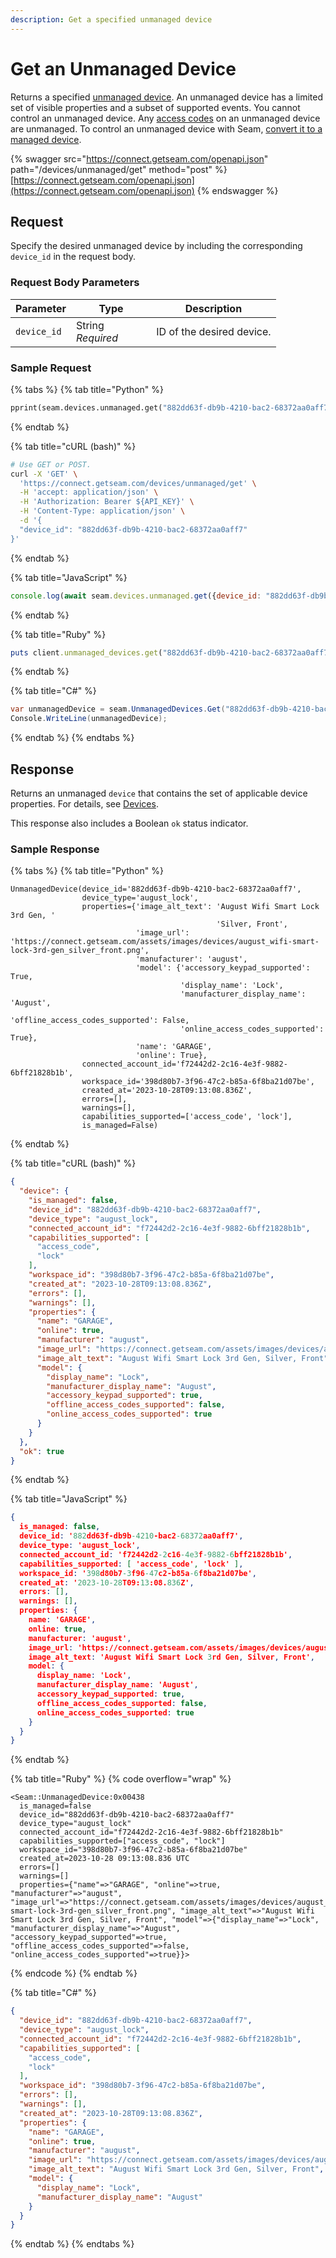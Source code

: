 ```yaml
---
description: Get a specified unmanaged device
---
```


# Get an Unmanaged Device

Returns a specified [unmanaged device](../../core-concepts/devices/#managed-devices-and-unmanaged-devices). An unmanaged device has a limited set of visible properties and a subset of supported events. You cannot control an unmanaged device. Any [access codes](../../products/smart-locks/access-codes/) on an unmanaged device are unmanaged. To control an unmanaged device with Seam, [convert it to a managed device](../../core-concepts/devices/#convert-an-unmanaged-device-to-managed).

{% swagger src="https://connect.getseam.com/openapi.json" path="/devices/unmanaged/get" method="post" %}
[https://connect.getseam.com/openapi.json](https://connect.getseam.com/openapi.json)
{% endswagger %}

## Request

Specify the desired unmanaged device by including the corresponding `device_id` in the request body.

### Request Body Parameters

<table><thead><tr><th>Parameter</th><th width="112.33333333333331">Type</th><th>Description</th></tr></thead><tbody><tr><td><code>device_id</code></td><td>String<br><em>Required</em></td><td>ID of the desired device.</td></tr></tbody></table>

### Sample Request

{% tabs %}
{% tab title="Python" %}
```python
pprint(seam.devices.unmanaged.get("882dd63f-db9b-4210-bac2-68372aa0aff7"))
```
{% endtab %}

{% tab title="cURL (bash)" %}
```bash
# Use GET or POST.
curl -X 'GET' \
  'https://connect.getseam.com/devices/unmanaged/get' \
  -H 'accept: application/json' \
  -H 'Authorization: Bearer ${API_KEY}' \
  -H 'Content-Type: application/json' \
  -d '{
  "device_id": "882dd63f-db9b-4210-bac2-68372aa0aff7"
}'
```
{% endtab %}

{% tab title="JavaScript" %}
```javascript
console.log(await seam.devices.unmanaged.get({device_id: "882dd63f-db9b-4210-bac2-68372aa0aff7"}))
```
{% endtab %}

{% tab title="Ruby" %}
```ruby
puts client.unmanaged_devices.get("882dd63f-db9b-4210-bac2-68372aa0aff7").inspect
```
{% endtab %}

{% tab title="C#" %}
```csharp
var unmanagedDevice = seam.UnmanagedDevices.Get("882dd63f-db9b-4210-bac2-68372aa0aff7");
Console.WriteLine(unmanagedDevice);
```
{% endtab %}
{% endtabs %}

## Response

Returns an unmanaged `device` that contains the set of applicable device properties. For details, see [Devices](./).

This response also includes a Boolean `ok` status indicator.

### Sample Response

{% tabs %}
{% tab title="Python" %}
```
UnmanagedDevice(device_id='882dd63f-db9b-4210-bac2-68372aa0aff7',
                device_type='august_lock',
                properties={'image_alt_text': 'August Wifi Smart Lock 3rd Gen, '
                                              'Silver, Front',
                            'image_url': 'https://connect.getseam.com/assets/images/devices/august_wifi-smart-lock-3rd-gen_silver_front.png',
                            'manufacturer': 'august',
                            'model': {'accessory_keypad_supported': True,
                                      'display_name': 'Lock',
                                      'manufacturer_display_name': 'August',
                                      'offline_access_codes_supported': False,
                                      'online_access_codes_supported': True},
                            'name': 'GARAGE',
                            'online': True},
                connected_account_id='f72442d2-2c16-4e3f-9882-6bff21828b1b',
                workspace_id='398d80b7-3f96-47c2-b85a-6f8ba21d07be',
                created_at='2023-10-28T09:13:08.836Z',
                errors=[],
                warnings=[],
                capabilities_supported=['access_code', 'lock'],
                is_managed=False)
```
{% endtab %}

{% tab title="cURL (bash)" %}
```json
{
  "device": {
    "is_managed": false,
    "device_id": "882dd63f-db9b-4210-bac2-68372aa0aff7",
    "device_type": "august_lock",
    "connected_account_id": "f72442d2-2c16-4e3f-9882-6bff21828b1b",
    "capabilities_supported": [
      "access_code",
      "lock"
    ],
    "workspace_id": "398d80b7-3f96-47c2-b85a-6f8ba21d07be",
    "created_at": "2023-10-28T09:13:08.836Z",
    "errors": [],
    "warnings": [],
    "properties": {
      "name": "GARAGE",
      "online": true,
      "manufacturer": "august",
      "image_url": "https://connect.getseam.com/assets/images/devices/august_wifi-smart-lock-3rd-gen_silver_front.png",
      "image_alt_text": "August Wifi Smart Lock 3rd Gen, Silver, Front",
      "model": {
        "display_name": "Lock",
        "manufacturer_display_name": "August",
        "accessory_keypad_supported": true,
        "offline_access_codes_supported": false,
        "online_access_codes_supported": true
      }
    }
  },
  "ok": true
}
```
{% endtab %}

{% tab title="JavaScript" %}
```json
{
  is_managed: false,
  device_id: '882dd63f-db9b-4210-bac2-68372aa0aff7',
  device_type: 'august_lock',
  connected_account_id: 'f72442d2-2c16-4e3f-9882-6bff21828b1b',
  capabilities_supported: [ 'access_code', 'lock' ],
  workspace_id: '398d80b7-3f96-47c2-b85a-6f8ba21d07be',
  created_at: '2023-10-28T09:13:08.836Z',
  errors: [],
  warnings: [],
  properties: {
    name: 'GARAGE',
    online: true,
    manufacturer: 'august',
    image_url: 'https://connect.getseam.com/assets/images/devices/august_wifi-smart-lock-3rd-gen_silver_front.png',
    image_alt_text: 'August Wifi Smart Lock 3rd Gen, Silver, Front',
    model: {
      display_name: 'Lock',
      manufacturer_display_name: 'August',
      accessory_keypad_supported: true,
      offline_access_codes_supported: false,
      online_access_codes_supported: true
    }
  }
}
```
{% endtab %}

{% tab title="Ruby" %}
{% code overflow="wrap" %}
```
<Seam::UnmanagedDevice:0x00438
  is_managed=false
  device_id="882dd63f-db9b-4210-bac2-68372aa0aff7"
  device_type="august_lock"
  connected_account_id="f72442d2-2c16-4e3f-9882-6bff21828b1b"
  capabilities_supported=["access_code", "lock"]
  workspace_id="398d80b7-3f96-47c2-b85a-6f8ba21d07be"
  created_at=2023-10-28 09:13:08.836 UTC
  errors=[]
  warnings=[]
  properties={"name"=>"GARAGE", "online"=>true, "manufacturer"=>"august", "image_url"=>"https://connect.getseam.com/assets/images/devices/august_wifi-smart-lock-3rd-gen_silver_front.png", "image_alt_text"=>"August Wifi Smart Lock 3rd Gen, Silver, Front", "model"=>{"display_name"=>"Lock", "manufacturer_display_name"=>"August", "accessory_keypad_supported"=>true, "offline_access_codes_supported"=>false, "online_access_codes_supported"=>true}}>
```
{% endcode %}
{% endtab %}

{% tab title="C#" %}
```json
{
  "device_id": "882dd63f-db9b-4210-bac2-68372aa0aff7",
  "device_type": "august_lock",
  "connected_account_id": "f72442d2-2c16-4e3f-9882-6bff21828b1b",
  "capabilities_supported": [
    "access_code",
    "lock"
  ],
  "workspace_id": "398d80b7-3f96-47c2-b85a-6f8ba21d07be",
  "errors": [],
  "warnings": [],
  "created_at": "2023-10-28T09:13:08.836Z",
  "properties": {
    "name": "GARAGE",
    "online": true,
    "manufacturer": "august",
    "image_url": "https://connect.getseam.com/assets/images/devices/august_wifi-smart-lock-3rd-gen_silver_front.png",
    "image_alt_text": "August Wifi Smart Lock 3rd Gen, Silver, Front",
    "model": {
      "display_name": "Lock",
      "manufacturer_display_name": "August"
    }
  }
}
```
{% endtab %}
{% endtabs %}
